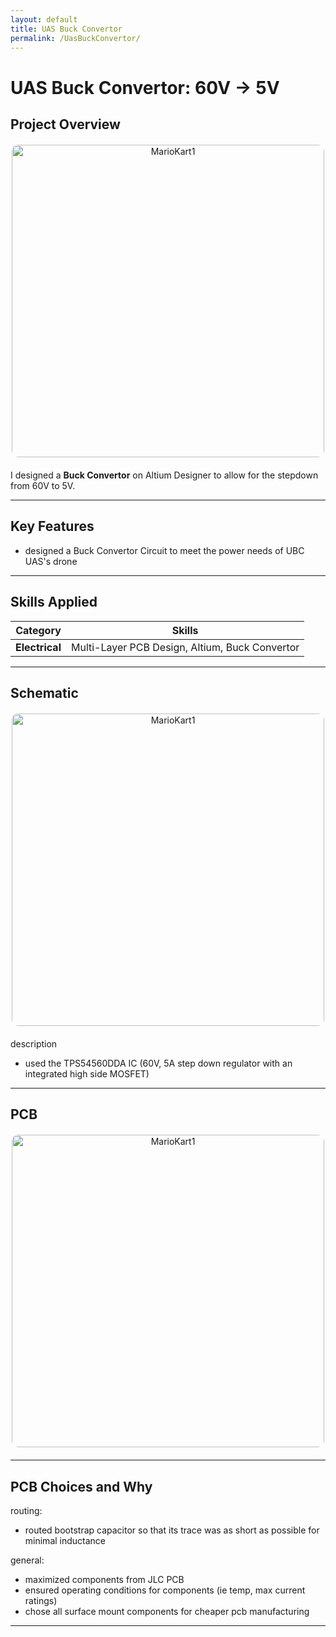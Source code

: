 ```yaml
---
layout: default
title: UAS Buck Convertor
permalink: /UasBuckConvertor/
---
```


# UAS Buck Convertor: 60V -> 5V


## Project Overview

<div style="text-align: center; margin: 20px 0;">
    <img src="{{ '/docs/assets/1Buck Circuit.png' | relative_url }}" alt="MarioKart1" style="width: 500px; border-radius: 10px;">
</div>

I designed a **Buck Convertor** on Altium Designer to allow for the stepdown from 60V to 5V.

---

## Key Features
- designed a Buck Convertor Circuit to meet the power needs of UBC UAS's drone 

---

## Skills Applied

| **Category**    | **Skills**                                                                 |
|------------------|---------------------------------------------------------------------------|
| **Electrical**    | Multi-Layer PCB Design, Altium, Buck Convertor |

---

## Schematic
<div style="text-align: center; margin: 20px 0;">
    <img src="{{ '/docs/assets/1Buck Schematic.png' | relative_url }}" alt="MarioKart1" style="width: 500px; border-radius: 10px;">
</div>

description
- used the TPS54560DDA IC (60V, 5A step down regulator with an integrated high side MOSFET)

---
## PCB


<div style="text-align: center; margin: 20px 0;">
    <img src="{{ '/docs/assets/1Buck Circuit.png' | relative_url }}" alt="MarioKart1" style="width: 500px; border-radius: 10px;">
</div>


---

## PCB Choices and Why

routing:
- routed bootstrap capacitor so that its trace was as short as possible for minimal inductance

general:
- maximized components from JLC PCB
- ensured operating conditions for components (ie temp, max current ratings)
- chose all surface mount components for cheaper pcb manufacturing

---
